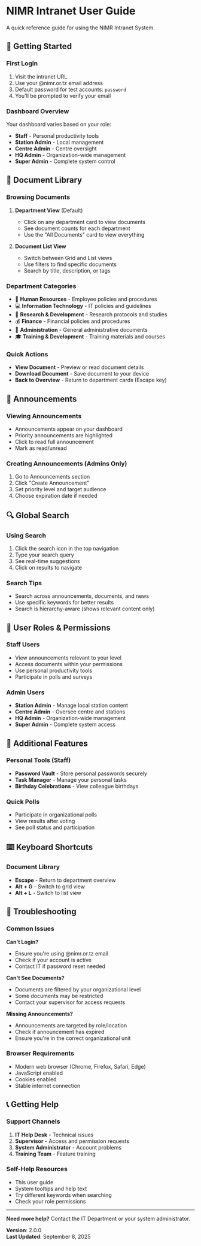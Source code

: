# NIMR Intranet User Guide

A quick reference guide for using the NIMR Intranet System.

## 🚀 Getting Started

### First Login
1. Visit the intranet URL
2. Use your @nimr.or.tz email address
3. Default password for test accounts: `password`
4. You'll be prompted to verify your email

### Dashboard Overview
Your dashboard varies based on your role:
- **Staff** - Personal productivity tools
- **Station Admin** - Local management
- **Centre Admin** - Centre oversight
- **HQ Admin** - Organization-wide management
- **Super Admin** - Complete system control

## 📁 Document Library

### Browsing Documents
1. **Department View** (Default)
   - Click on any department card to view documents
   - See document counts for each department
   - Use the "All Documents" card to view everything

2. **Document List View**
   - Switch between Grid and List views
   - Use filters to find specific documents
   - Search by title, description, or tags

### Department Categories
- 👥 **Human Resources** - Employee policies and procedures
- 💻 **Information Technology** - IT policies and guidelines
- 🔬 **Research & Development** - Research protocols and studies
- 💰 **Finance** - Financial policies and procedures
- 🏢 **Administration** - General administrative documents
- 🎓 **Training & Development** - Training materials and courses

### Quick Actions
- **View Document** - Preview or read document details
- **Download Document** - Save document to your device
- **Back to Overview** - Return to department cards (Escape key)

## 📢 Announcements

### Viewing Announcements
- Announcements appear on your dashboard
- Priority announcements are highlighted
- Click to read full announcement
- Mark as read/unread

### Creating Announcements (Admins Only)
1. Go to Announcements section
2. Click "Create Announcement"
3. Set priority level and target audience
4. Choose expiration date if needed

## 🔍 Global Search

### Using Search
1. Click the search icon in the top navigation
2. Type your search query
3. See real-time suggestions
4. Click on results to navigate

### Search Tips
- Search across announcements, documents, and news
- Use specific keywords for better results
- Search is hierarchy-aware (shows relevant content only)

## 👤 User Roles & Permissions

### Staff Users
- View announcements relevant to your level
- Access documents within your permissions
- Use personal productivity tools
- Participate in polls and surveys

### Admin Users
- **Station Admin** - Manage local station content
- **Centre Admin** - Oversee centre and stations
- **HQ Admin** - Organization-wide management
- **Super Admin** - Complete system access

## 🎉 Additional Features

### Personal Tools (Staff)
- **Password Vault** - Store personal passwords securely
- **Task Manager** - Manage your personal tasks
- **Birthday Celebrations** - View colleague birthdays

### Quick Polls
- Participate in organizational polls
- View results after voting
- See poll status and participation

## ⌨️ Keyboard Shortcuts

### Document Library
- **Escape** - Return to department overview
- **Alt + G** - Switch to grid view
- **Alt + L** - Switch to list view

## 🔧 Troubleshooting

### Common Issues

**Can't Login?**
- Ensure you're using @nimr.or.tz email
- Check if your account is active
- Contact IT if password reset needed

**Can't See Documents?**
- Documents are filtered by your organizational level
- Some documents may be restricted
- Contact your supervisor for access requests

**Missing Announcements?**
- Announcements are targeted by role/location
- Check if announcement has expired
- Ensure you're in the correct organizational unit

### Browser Requirements
- Modern web browser (Chrome, Firefox, Safari, Edge)
- JavaScript enabled
- Cookies enabled
- Stable internet connection

## 📞 Getting Help

### Support Channels
1. **IT Help Desk** - Technical issues
2. **Supervisor** - Access and permission requests
3. **System Administrator** - Account problems
4. **Training Team** - Feature training

### Self-Help Resources
- This user guide
- System tooltips and help text
- Try different keywords when searching
- Check your role permissions

---

**Need more help?** Contact the IT Department or your system administrator.

**Version**: 2.0.0  
**Last Updated**: September 8, 2025
